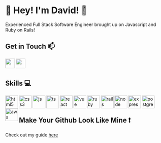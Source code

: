 # :bow:  Hey! I'm David! :bow: 

Experienced Full Stack Software Engineer brought up on Javascript and Ruby on Rails! 


  
## Get in Touch :mailbox:

<p>
  <a href="https://www.linkedin.com/in/davidkim-4696/" target="blank"><img align="left" src="https://cdn.jsdelivr.net/npm/simple-icons@3.0.1/icons/linkedin.svg" height="30" width="30" /></a>
  <a href="mailto:djk4696@gmail.com" target="blank"><img align="left" src="https://cdn.jsdelivr.net/npm/simple-icons@3.13.0/icons/gmail.svg"  height="30" width="30" /></a>
 </p>
 
 <br />
 &emsp;
 
## Skills :computer:

<p align="left">
  <img src="https://icongr.am/devicon/html5-plain.svg?size=128&color=currentColor" alt="html5" align="left" width="40" height="40"/>
  <img src="https://icongr.am/devicon/css3-plain.svg?size=128&color=currentColor" alt="css3" align="left" width="40" height="40"/>
  <img src="https://icongr.am/devicon/javascript-plain.svg?size=128&color=currentColor" alt="js" align="left" width="40" height="40"/>
  <img src="https://i.imgur.com/H8DuLja.png" alt="ts" align="left" width="40" height="40"/>
  <img src="https://i.imgur.com/rTNkWSQ.png" alt="react" align="left" width="40" height="40"/>
  <img src="https://icongr.am/devicon/vuejs-plain.svg?size=128&color=currentColor" alt="vue" align="left" width="40" height="40"/>
  <img src="https://icongr.am/devicon/ruby-plain.svg?size=128&color=currentColor" alt="ruby" align="left" width="40" height="40"/>
  <img src="https://icongr.am/devicon/rails-plain-wordmark.svg?size=128&color=currentColor" alt="rails" align="left" width="40" height="40"/>
  <img src="https://icongr.am/devicon/nodejs-plain-wordmark.svg?size=128&color=currentColor" alt="node" align="left" width="40" height="40"/>
  <img src="https://icongr.am/devicon/express-original.svg?size=128&color=currentColor" alt="express" align="left" width="40" height="40"/>
  <img src="https://icongr.am/devicon/postgresql-plain.svg?size=128&color=currentColor" alt="postgres" align="left" width="40" height="40"/>
  <img src="https://icongr.am/devicon/amazonwebservices-plain-wordmark.svg?size=128&color=currentColor" alt="aws" align="left" width="40" height="40"/>
</p>

<br />
&emsp;

## Make Your Github Look Like Mine :exclamation:

Check out my guide [here](https://benthedunn.medium.com/github-revamp-guide-8f48a890e61e) 
